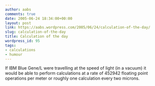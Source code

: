 ```yaml
---
author: aabs
comments: true
date: 2005-06-24 18:34:00+00:00
layout: post
link: https://aabs.wordpress.com/2005/06/24/calculation-of-the-day/
slug: calculation-of-the-day
title: Calculation of the day
wordpress_id: 95
tags:
- calculations
- humour
---
```


If IBM Blue Gene/L were travelling at the speed of light (in a vacuum) it would be able to perform calculations at a rate of 452942 floating point operations per meter or roughly one calculation every two microns.
